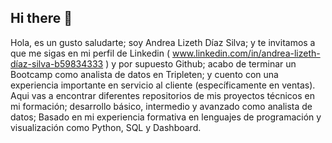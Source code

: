 ## Hi there 👋

<!--
**andra96silva/andra96silva** is a ✨ _special_ ✨ repository because its `README.md` (this file) appears on your GitHub profile. -->



Hola, es un gusto saludarte; soy Andrea Lizeth Díaz Silva; y te invitamos a que me sigas en mi perfil de Linkedin ( www.linkedin.com/in/andrea-lizeth-díaz-silva-b59834333 ) y por supuesto Github; 
acabo de terminar un Bootcamp como analista de datos en Tripleten; y cuento con una experiencia importante en servicio al cliente (específicamente en ventas). 
Aqui vas a encontrar diferentes repositorios de mis proyectos técnicos en mi formación; desarrollo básico, intermedio y avanzado como analista de datos; Basado en mi experiencia formativa en lenguajes de programación y visualización como Python, SQL y Dashboard.
